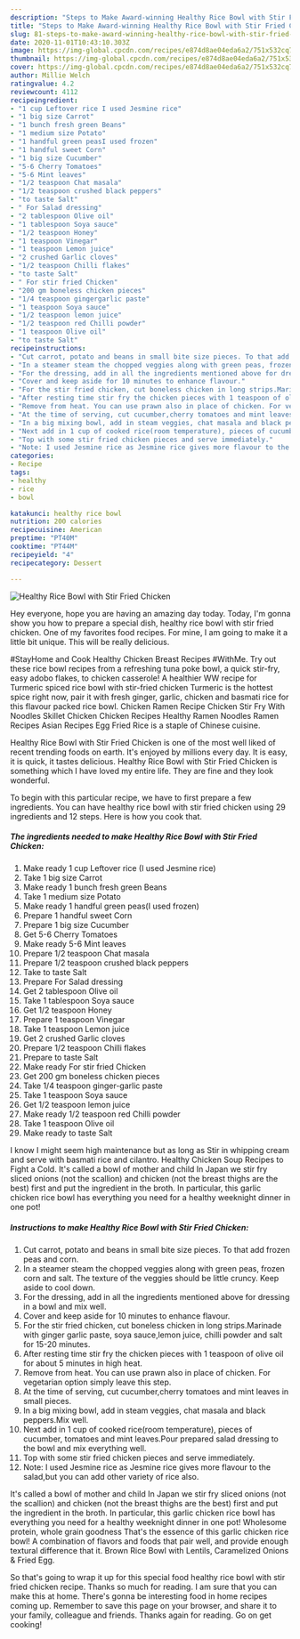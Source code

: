 ```yaml
---
description: "Steps to Make Award-winning Healthy Rice Bowl with Stir Fried Chicken"
title: "Steps to Make Award-winning Healthy Rice Bowl with Stir Fried Chicken"
slug: 81-steps-to-make-award-winning-healthy-rice-bowl-with-stir-fried-chicken
date: 2020-11-01T10:43:10.303Z
image: https://img-global.cpcdn.com/recipes/e874d8ae04eda6a2/751x532cq70/healthy-rice-bowl-with-stir-fried-chicken-recipe-main-photo.jpg
thumbnail: https://img-global.cpcdn.com/recipes/e874d8ae04eda6a2/751x532cq70/healthy-rice-bowl-with-stir-fried-chicken-recipe-main-photo.jpg
cover: https://img-global.cpcdn.com/recipes/e874d8ae04eda6a2/751x532cq70/healthy-rice-bowl-with-stir-fried-chicken-recipe-main-photo.jpg
author: Millie Welch
ratingvalue: 4.2
reviewcount: 4112
recipeingredient:
- "1 cup Leftover rice I used Jesmine rice"
- "1 big size Carrot"
- "1 bunch fresh green Beans"
- "1 medium size Potato"
- "1 handful green peasI used frozen"
- "1 handful sweet Corn"
- "1 big size Cucumber"
- "5-6 Cherry Tomatoes"
- "5-6 Mint leaves"
- "1/2 teaspoon Chat masala"
- "1/2 teaspoon crushed black peppers"
- "to taste Salt"
- " For Salad dressing"
- "2 tablespoon Olive oil"
- "1 tablespoon Soya sauce"
- "1/2 teaspoon Honey"
- "1 teaspoon Vinegar"
- "1 teaspoon Lemon juice"
- "2 crushed Garlic cloves"
- "1/2 teaspoon Chilli flakes"
- "to taste Salt"
- " For stir fried Chicken"
- "200 gm boneless chicken pieces"
- "1/4 teaspoon gingergarlic paste"
- "1 teaspoon Soya sauce"
- "1/2 teaspoon lemon juice"
- "1/2 teaspoon red Chilli powder"
- "1 teaspoon Olive oil"
- "to taste Salt"
recipeinstructions:
- "Cut carrot, potato and beans in small bite size pieces. To that add frozen peas and corn."
- "In a steamer steam the chopped veggies along with green peas, frozen corn and salt. The texture of the veggies should be little cruncy. Keep aside to cool down."
- "For the dressing, add in all the ingredients mentioned above for dressing in a bowl and mix well."
- "Cover and keep aside for 10 minutes to enhance flavour."
- "For the stir fried chicken, cut boneless chicken in long strips.Marinade with ginger garlic paste, soya sauce,lemon juice, chilli powder and salt for 15-20 minutes."
- "After resting time stir fry the chicken pieces with 1 teaspoon of olive oil for about 5 minutes in high heat."
- "Remove from heat. You can use prawn also in place of chicken. For vegetarian option simply leave this step."
- "At the time of serving, cut cucumber,cherry tomatoes and mint leaves in small pieces."
- "In a big mixing bowl, add in steam veggies, chat masala and black peppers.Mix well."
- "Next add in 1 cup of cooked rice(room temperature), pieces of cucumber, tomatoes and mint leaves.Pour prepared salad dressing to the bowl and mix everything well."
- "Top with some stir fried chicken pieces and serve immediately."
- "Note: I used Jesmine rice as Jesmine rice gives more flavour to the salad,but you can add other variety of rice also."
categories:
- Recipe
tags:
- healthy
- rice
- bowl

katakunci: healthy rice bowl 
nutrition: 200 calories
recipecuisine: American
preptime: "PT40M"
cooktime: "PT44M"
recipeyield: "4"
recipecategory: Dessert

---
```



![Healthy Rice Bowl with Stir Fried Chicken](https://img-global.cpcdn.com/recipes/e874d8ae04eda6a2/751x532cq70/healthy-rice-bowl-with-stir-fried-chicken-recipe-main-photo.jpg)

Hey everyone, hope you are having an amazing day today. Today, I'm gonna show you how to prepare a special dish, healthy rice bowl with stir fried chicken. One of my favorites food recipes. For mine, I am going to make it a little bit unique. This will be really delicious.

#StayHome and Cook Healthy Chicken Breast Recipes #WithMe. Try out these rice bowl recipes from a refreshing tuna poke bowl, a quick stir-fry, easy adobo flakes, to chicken casserole! A healthier WW recipe for Turmeric spiced rice bowl with stir-fried chicken Turmeric is the hottest spice right now, pair it with fresh ginger, garlic, chicken and basmati rice for this flavour packed rice bowl. Chicken Ramen Recipe Chicken Stir Fry With Noodles Skillet Chicken Chicken Recipes Healthy Ramen Noodles Ramen Recipes Asian Recipes Egg Fried Rice is a staple of Chinese cuisine.

Healthy Rice Bowl with Stir Fried Chicken is one of the most well liked of recent trending foods on earth. It's enjoyed by millions every day. It is easy, it is quick, it tastes delicious. Healthy Rice Bowl with Stir Fried Chicken is something which I have loved my entire life. They are fine and they look wonderful.


To begin with this particular recipe, we have to first prepare a few ingredients. You can have healthy rice bowl with stir fried chicken using 29 ingredients and 12 steps. Here is how you cook that.

<!--inarticleads1-->

##### The ingredients needed to make Healthy Rice Bowl with Stir Fried Chicken:

1. Make ready 1 cup Leftover rice (I used Jesmine rice)
1. Take 1 big size Carrot
1. Make ready 1 bunch fresh green Beans
1. Take 1 medium size Potato
1. Make ready 1 handful green peas(I used frozen)
1. Prepare 1 handful sweet Corn
1. Prepare 1 big size Cucumber
1. Get 5-6 Cherry Tomatoes
1. Make ready 5-6 Mint leaves
1. Prepare 1/2 teaspoon Chat masala
1. Prepare 1/2 teaspoon crushed black peppers
1. Take to taste Salt
1. Prepare  For Salad dressing
1. Get 2 tablespoon Olive oil
1. Take 1 tablespoon Soya sauce
1. Get 1/2 teaspoon Honey
1. Prepare 1 teaspoon Vinegar
1. Take 1 teaspoon Lemon juice
1. Get 2 crushed Garlic cloves
1. Prepare 1/2 teaspoon Chilli flakes
1. Prepare to taste Salt
1. Make ready  For stir fried Chicken
1. Get 200 gm boneless chicken pieces
1. Take 1/4 teaspoon ginger-garlic paste
1. Take 1 teaspoon Soya sauce
1. Get 1/2 teaspoon lemon juice
1. Make ready 1/2 teaspoon red Chilli powder
1. Take 1 teaspoon Olive oil
1. Make ready to taste Salt


I know I might seem high maintenance but as long as Stir in whipping cream and serve with basmati rice and cilantro. Healthy Chicken Soup Recipes to Fight a Cold. It&#39;s called a bowl of mother and child In Japan we stir fry sliced onions (not the scallion) and chicken (not the breast thighs are the best) first and put the ingredient in the broth. In particular, this garlic chicken rice bowl has everything you need for a healthy weeknight dinner in one pot! 

<!--inarticleads2-->

##### Instructions to make Healthy Rice Bowl with Stir Fried Chicken:

1. Cut carrot, potato and beans in small bite size pieces. To that add frozen peas and corn.
1. In a steamer steam the chopped veggies along with green peas, frozen corn and salt. The texture of the veggies should be little cruncy. Keep aside to cool down.
1. For the dressing, add in all the ingredients mentioned above for dressing in a bowl and mix well.
1. Cover and keep aside for 10 minutes to enhance flavour.
1. For the stir fried chicken, cut boneless chicken in long strips.Marinade with ginger garlic paste, soya sauce,lemon juice, chilli powder and salt for 15-20 minutes.
1. After resting time stir fry the chicken pieces with 1 teaspoon of olive oil for about 5 minutes in high heat.
1. Remove from heat. You can use prawn also in place of chicken. For vegetarian option simply leave this step.
1. At the time of serving, cut cucumber,cherry tomatoes and mint leaves in small pieces.
1. In a big mixing bowl, add in steam veggies, chat masala and black peppers.Mix well.
1. Next add in 1 cup of cooked rice(room temperature), pieces of cucumber, tomatoes and mint leaves.Pour prepared salad dressing to the bowl and mix everything well.
1. Top with some stir fried chicken pieces and serve immediately.
1. Note: I used Jesmine rice as Jesmine rice gives more flavour to the salad,but you can add other variety of rice also.


It&#39;s called a bowl of mother and child In Japan we stir fry sliced onions (not the scallion) and chicken (not the breast thighs are the best) first and put the ingredient in the broth. In particular, this garlic chicken rice bowl has everything you need for a healthy weeknight dinner in one pot! Wholesome protein, whole grain goodness That&#39;s the essence of this garlic chicken rice bowl! A combination of flavors and foods that pair well, and provide enough textural difference that it. Brown Rice Bowl with Lentils, Caramelized Onions &amp; Fried Egg. 

So that's going to wrap it up for this special food healthy rice bowl with stir fried chicken recipe. Thanks so much for reading. I am sure that you can make this at home. There's gonna be interesting food in home recipes coming up. Remember to save this page on your browser, and share it to your family, colleague and friends. Thanks again for reading. Go on get cooking!
